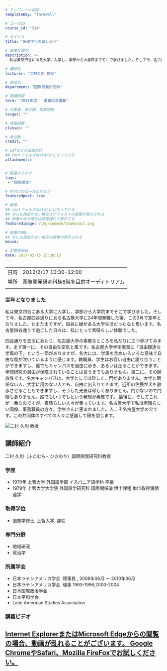 ```yaml
---
# テンプレート指定
templateKey: "farewell"

# コースID
course_id: "314"

# タイトル
title: "麻薬学への道しるべ"

# 簡単な説明
description: >-
  私は東京四谷にある大学に入学し、学部から大学院までそこで学びました。そして今、名古屋四谷通りにある名古屋大学に24年間奉職した後、この3月で定年となりました。たまたまですが、四谷に縁がある大学生活だったなと思います。名古屋四谷通りで過ごした日々は、私にとって素晴らしい体験でした。 四谷通りを去るにあたり、名古屋大学の素敵なところを私なりに三つ挙げてみます。まず第一に、その自由な空気と風です ....

# 講師名
lecturer: "二村久則 教授"

# 部局名
department: "国際開発研究科"

# 開講時限
term: "2011年度	退職記念講義"

# 対象者、単位数、授業回数
target: ""

# 授業回数
classes: ""

# 単位数
credit: ""

# pdfなどの追加資料
## rootフォルダはstaticになっている
attachments:


# 関連するタグ
tags:
 - "国際開発"

# 色付けのロールにするか
featuredpost: true

# 画像
## rootフォルダはstaticになっている
## なにも指定がない場合はデフォルトの画像が表示される
## 映像がある場合は映像優先で表示する
featuredimage: /img/common/thumbnail.png

# 映像のURL
## なにも指定がない場合は画像が表示される
movie: 

# 記事投稿日
date: 2017-02-15 15:28:13
---
```


|   |   |
|---|---|
| 日時 | 2012/2/17  10:30-12:00 |
| 場所 | 国際開発研究科棟8階多目的オーディトリアム |
|   |   |


### 定年となりました

私は東京四谷にある大学に入学し、学部から大学院までそこで学びました。そして今、名古屋四谷通りにある名古屋大学に24年間奉職した後、この3月で定年となりました。たまたまですが、四谷に縁がある大学生活だったなと思います。名古屋四谷通りで過ごした日々は、私にとって素晴らしい体験でした。

四谷通りを去るにあたり、名古屋大学の素敵なところを私なりに三つ挙げてみます。まず第一に、その自由な空気と風です。名古屋大学学術憲章に「自由闊達な学風の下」という一節がありますが、名大には、学風を含めいろいろな意味で自由な風が吹いているように感じます。教職員、学生はお互い自由に語り合うことができますし、誰でもキャンパスを自由に歩き、あるいは走ることができます。学問研究の自由が保障されていることは言うまでもありません。第二に、その開放性です。名大キャンパスは、大学としては珍しく、門がありません。大学と関係ない人、大学に用のない人でも、自由に出入りできます。近所の住民が犬を散歩させることもできますし、そうした光景は珍しくありません。門がないので門限もありません。誰でもいつでもという発想が素敵です。 最後に、そしてこれが一番なのですが、素晴らしい人々が集っています。名古屋大学で私は素晴らしい同僚、事務職員の方々、学生さんに恵まれました。人こそ名古屋大学の宝です。この共同体のすべての人々に感謝して稿を閉じます。



![二村 久則 教授](https://ocw.nagoya-u.jp/files/314/s_futamura.png) 
## 講師紹介

二村 久則（ふたむら・ひさのり）国際開発研究科教授

### 学歴

* 1970年 上智大学 外国語学部 イスパニア語学科 卒業
* 1979年 上智大学大学院 外国語学研究科 国際関係論 博士課程 単位取得満期退学

### 取得学位

* 国際学修士, 上智大学, 課程

### 専門分野

* 地域研究
* 政治学

### 所属学会

* 日本ラテンアメリカ学会  理事長 , 2008年06月 〜 2010年06月
* 日本ラテンアメリカ学会  理事 1993-1996,2000-2004
* 日本国際政治学会
* 日本平和学会
* Latin American Studies Association


### 講義ビデオ

<a href="https://nuvideo.media.nagoya-u.ac.jp/embed/f6ae019a37ab19b9d8eef5588abadadcbcccfc26" target="blank" width="640" height="360" frameborder="0" allowfullscreen></iframe>
Internet ExplorerまたはMicrosoft Edgeからの閲覧の場合、動画が乱れることがございます。
Google ChromeやSafari、Mozilla FireFoxでお試しください。
-----